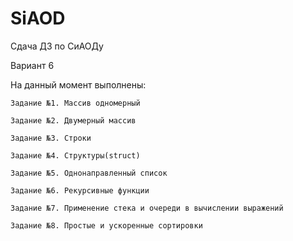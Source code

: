 # SiAOD
Сдача ДЗ по СиАОДу

Вариант 6

На данный момент выполнены:

    Задание №1. Массив одномерный
	
    Задание №2. Двумерный массив
	
    Задание №3. Строки
    
    Задание №4. Структуры(struct)
    
    Задание №5. Однонаправленный список
    
    Задание №6. Рекурсивные функции
    
    Задание №7. Применение стека и очереди в вычислении выражений
    
    Задание №8. Простые и ускоренные сортировки
